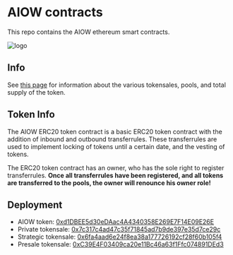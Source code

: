# AIOW contracts

This repo contains the AIOW ethereum smart contracts.

![logo](https://aiow.io/wp-content/uploads/2021/06/AIOW-logo.svg)

## Info

See [this page](https://aiow.io/tokenomics) for information about the various tokensales, pools, and total supply of the token.

## Token Info

The AIOW ERC20 token contract is a basic ERC20 token contract with the addition of inbound and outbound transferrules.
These transferrules are used to implement locking of tokens until a certain date, and the vesting of tokens.

The ERC20 token contract has an owner, who has the sole right to register transferrules. 
**Once all transferrules have been registered, and all tokens are transferred to the pools, the owner will renounce his owner role!**

## Deployment

- AIOW token: [0xd1DBEE5d30eDAac4A4340358E269E7F14E09E26E](https://etherscan.io/address/0xd1DBEE5d30eDAac4A4340358E269E7F14E09E26E)
- Private tokensale: [0x7c317c4ad47c35f71845ad7b9de397e35d7ce29c](https://etherscan.io/address/0x7c317c4ad47c35f71845ad7b9de397e35d7ce29c)
- Strategic tokensale: [0x6fa4aad6e24f8ea38a177726192cf28f60b105f4](https://etherscan.io/address/0x6fa4aad6e24f8ea38a177726192cf28f60b105f4)
- Presale tokensale: [0xC39E4F03409ca20e11Bc46a63f1Ffc074891DEd3](https://etherscan.io/address/0xC39E4F03409ca20e11Bc46a63f1Ffc074891DEd3)